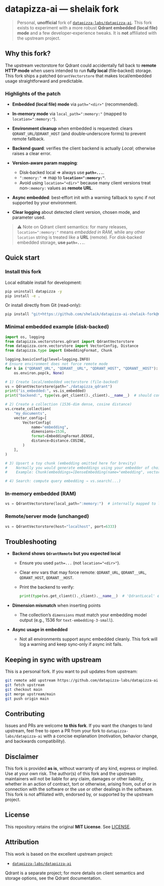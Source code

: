 # datapizza-ai — shelaik fork

> Personal, **unofficial** fork of [`datapizza-labs/datapizza-ai`](https://github.com/datapizza-labs/datapizza-ai). This fork exists to experiment with a more robust **Qdrant embedded (local file) mode** and a few developer‑experience tweaks. It is **not** affiliated with the upstream project.

## Why this fork?

The upstream vectorstore for Qdrant could accidentally fall back to **remote HTTP mode** when users intended to run **fully local** (file‑backed) storage. This fork ships a patched `QdrantVectorstore` that makes local/embedded usage straightforward and predictable.

### Highlights of the patch

* **Embedded (local file) mode** via `path="<dir>"` (recommended).
* **In‑memory mode** via `local_path=":memory:"` (mapped to `location=":memory:"`).
* **Environment cleanup** when embedded is requested: clears `QDRANT_URL`/`QDRANT_HOST` (and double‑underscore forms) to prevent remote fallback.
* **Backend guard**: verifies the client backend is actually *Local*; otherwise raises a clear error.
* **Version‑aware param mapping**:

  * Disk‑backed local ⇒ always use **`path=...`**.
  * `":memory:"` ⇒ map to **`location=":memory:"`**.
  * Avoid using `location="<dir>"` because many client versions treat non‑`:memory:` values as **remote URL**.
* **Async embedded**: best‑effort init with a warning fallback to sync if not supported by your environment.
* **Clear logging** about detected client version, chosen mode, and parameter used.

> ⚠️ Note on Qdrant client semantics: for many releases, `location=":memory:"` means *embedded in RAM*, while any other `location` string is treated like a **URL** (remote). For disk‑backed embedded storage, **use `path=...`**.

## Quick start

### Install this fork

Local editable install for development:

```bash
pip uninstall datapizza -y
pip install -e .
```

Or install directly from Git (read‑only):

```bash
pip install "git+https://github.com/shelaik/datapizza-ai-shelaik-fork@main"
```

### Minimal embedded example (disk‑backed)

```python
import os, logging
from datapizza.vectorstores.qdrant import QdrantVectorstore
from datapizza.core.vectorstore import VectorConfig, Distance
from datapizza.type import EmbeddingFormat, Chunk

logging.basicConfig(level=logging.INFO)
# Ensure environment does not force remote mode
for k in ("QDRANT_URL", "QDRANT__URL", "QDRANT_HOST", "QDRANT__HOST"):
    os.environ.pop(k, None)

# 1) Create local/embedded vectorstore (file‑backed)
vs = QdrantVectorstore(path="./datapizza_qdrant")
print("is_embedded:", vs.is_embedded)
print("backend:", type(vs.get_client()._client).__name__)  # should contain 'Local'

# 2) Create a collection (1536‑dim dense, cosine distance)
vs.create_collection(
    "my_documents",
    vector_config=[
        VectorConfig(
            name="embedding",
            dimensions=1536,
            format=EmbeddingFormat.DENSE,
            distance=Distance.COSINE,
        )
    ],
)

# 3) Upsert a toy chunk (embedding omitted here for brevity)
#    Normally you would generate embeddings using your embedder of choice and attach them to the Chunk.
#    Example: Chunk(embeddings=[DenseEmbedding(name="embedding", vector=[... 1536 floats ...])])

# 4) Search: compute query embedding → vs.search(...)
```

### In‑memory embedded (RAM)

```python
vs = QdrantVectorstore(local_path=":memory:")  # internally mapped to location=":memory:"
```

### Remote/server mode (unchanged)

```python
vs = QdrantVectorstore(host="localhost", port=6333)
```

## Troubleshooting

* **Backend shows `QdrantRemote` but you expected local**

  * Ensure you used `path=...` (not `location="<dir>"`).
  * Clear env vars that may force remote: `QDRANT_URL`, `QDRANT__URL`, `QDRANT_HOST`, `QDRANT__HOST`.
  * Print the backend to verify:

    ```python
    print(type(vs.get_client()._client).__name__)  # 'QdrantLocal' expected
    ```
* **Dimension mismatch** when inserting points

  * The collection’s `dimensions` must match your embedding model output (e.g., 1536 for `text-embedding-3-small`).
* **Async usage in embedded**

  * Not all environments support async embedded cleanly. This fork will log a warning and keep sync‑only if async init fails.

## Keeping in sync with upstream

This is a personal fork. If you want to pull updates from upstream:

```bash
git remote add upstream https://github.com/datapizza-labs/datapizza-ai.git
git fetch upstream
git checkout main
git merge upstream/main
git push origin main
```

## Contributing

Issues and PRs are welcome **to this fork**. If you want the changes to land upstream, feel free to open a PR from your fork to `datapizza-labs/datapizza-ai` with a concise explanation (motivation, behavior change, and backwards compatibility).

## Disclaimer

This fork is provided **as is**, without warranty of any kind, express or implied. Use at your own risk. The author(s) of this fork and the upstream maintainers will not be liable for any claim, damages or other liability, whether in an action of contract, tort or otherwise, arising from, out of or in connection with the software or the use or other dealings in the software. This fork is not affiliated with, endorsed by, or supported by the upstream project.

## License

This repository retains the original **MIT License**. See [LICENSE](./LICENSE).

## Attribution

This work is based on the excellent upstream project:

* [`datapizza-labs/datapizza-ai`](https://github.com/datapizza-labs/datapizza-ai)

Qdrant is a separate project; for more details on client semantics and storage options, see the Qdrant documentation.

